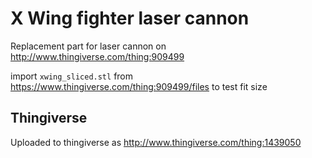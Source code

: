 
# X Wing fighter laser cannon

Replacement part for laser cannon on http://www.thingiverse.com/thing:909499


import `xwing_sliced.stl` from https://www.thingiverse.com/thing:909499/files to test fit size

## Thingiverse

Uploaded to thingiverse as http://www.thingiverse.com/thing:1439050
